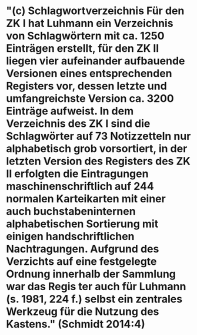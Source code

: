 # "(c) Schlagwortverzeichnis Für den ZK I hat Luhmann ein Verzeichnis von Schlagwörtern mit ca. 1250 Einträgen erstellt, für den ZK II liegen vier aufeinander aufbauende Versionen eines entsprechenden Registers vor, dessen letzte und umfangreichste Version ca. 3200 Einträge aufweist. In dem Verzeichnis des ZK I sind die Schlagwörter auf 73 Notizzetteln nur alphabetisch grob vorsortiert, in der letzten Version des Registers des ZK II erfolgten die Eintragungen maschinenschriftlich auf 244 normalen Karteikarten mit einer auch buchstabeninternen alphabetischen Sortierung mit einigen handschriftlichen Nachtragungen. Aufgrund des Verzichts auf eine festgelegte Ordnung innerhalb der Sammlung war das Regis ter auch für Luhmann (s. 1981, 224 f.) selbst ein zentrales Werkzeug für die Nutzung des Kastens." (Schmidt 2014:4)